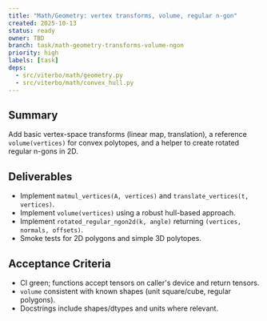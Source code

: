 ```yaml
---
title: "Math/Geometry: vertex transforms, volume, regular n-gon"
created: 2025-10-13
status: ready
owner: TBD
branch: task/math-geometry-transforms-volume-ngon
priority: high
labels: [task]
deps:
  - src/viterbo/math/geometry.py
  - src/viterbo/math/convex_hull.py
---
```


## Summary

Add basic vertex-space transforms (linear map, translation), a reference `volume(vertices)` for convex polytopes, and a helper to create rotated regular n-gons in 2D.

## Deliverables

- Implement `matmul_vertices(A, vertices)` and `translate_vertices(t, vertices)`.
- Implement `volume(vertices)` using a robust hull-based approach.
- Implement `rotated_regular_ngon2d(k, angle)` returning `(vertices, normals, offsets)`.
- Smoke tests for 2D polygons and simple 3D polytopes.

## Acceptance Criteria

- CI green; functions accept tensors on caller's device and return tensors.
- `volume` consistent with known shapes (unit square/cube, regular polygons).
- Docstrings include shapes/dtypes and units where relevant.

